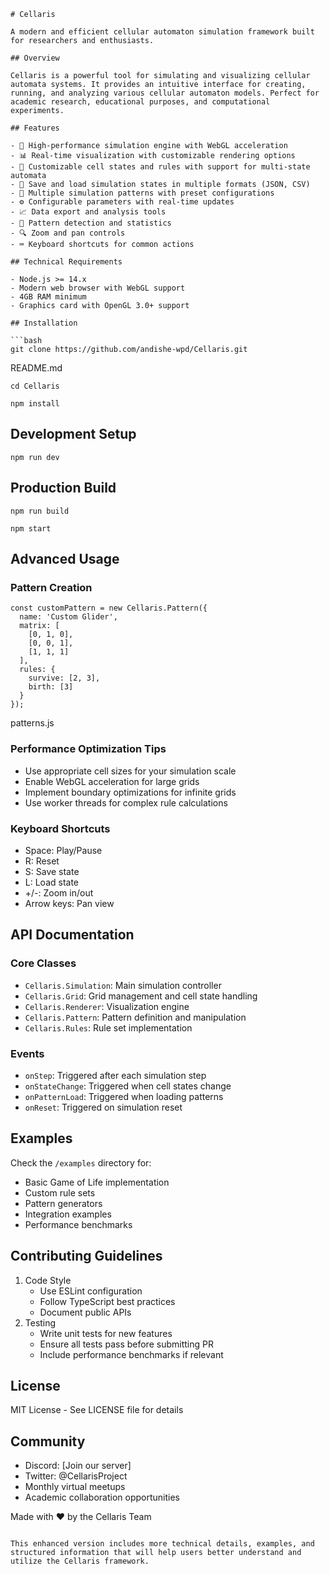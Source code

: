 ```
# Cellaris

A modern and efficient cellular automaton simulation framework built for researchers and enthusiasts.

## Overview

Cellaris is a powerful tool for simulating and visualizing cellular automata systems. It provides an intuitive interface for creating, running, and analyzing various cellular automaton models. Perfect for academic research, educational purposes, and computational experiments.

## Features

- 🚀 High-performance simulation engine with WebGL acceleration
- 📊 Real-time visualization with customizable rendering options
- 🎨 Customizable cell states and rules with support for multi-state automata
- 💾 Save and load simulation states in multiple formats (JSON, CSV)
- 🔄 Multiple simulation patterns with preset configurations
- ⚙️ Configurable parameters with real-time updates
- 📈 Data export and analysis tools
- 🎯 Pattern detection and statistics
- 🔍 Zoom and pan controls
- ⌨️ Keyboard shortcuts for common actions

## Technical Requirements

- Node.js >= 14.x
- Modern web browser with WebGL support
- 4GB RAM minimum
- Graphics card with OpenGL 3.0+ support

## Installation

```bash
git clone https://github.com/andishe-wpd/Cellaris.git

```



README.md

```
cd Cellaris

```



```
npm install

```



Development Setup
-----------------

```
npm run dev

```



Production Build
----------------

```
npm run build

```



```
npm start

```



Advanced Usage
--------------

### Pattern Creation

```
const customPattern = new Cellaris.Pattern({
  name: 'Custom Glider',
  matrix: [
    [0, 1, 0],
    [0, 0, 1],
    [1, 1, 1]
  ],
  rules: {
    survive: [2, 3],
    birth: [3]
  }
});

```



patterns.js

### Performance Optimization Tips

-   Use appropriate cell sizes for your simulation scale
-   Enable WebGL acceleration for large grids
-   Implement boundary optimizations for infinite grids
-   Use worker threads for complex rule calculations

### Keyboard Shortcuts

-   Space: Play/Pause
-   R: Reset
-   S: Save state
-   L: Load state
-   +/-: Zoom in/out
-   Arrow keys: Pan view

API Documentation
-----------------

### Core Classes

-   `Cellaris.Simulation`: Main simulation controller
-   `Cellaris.Grid`: Grid management and cell state handling
-   `Cellaris.Renderer`: Visualization engine
-   `Cellaris.Pattern`: Pattern definition and manipulation
-   `Cellaris.Rules`: Rule set implementation

### Events

-   `onStep`: Triggered after each simulation step
-   `onStateChange`: Triggered when cell states change
-   `onPatternLoad`: Triggered when loading patterns
-   `onReset`: Triggered on simulation reset

Examples
--------

Check the `/examples` directory for:

-   Basic Game of Life implementation
-   Custom rule sets
-   Pattern generators
-   Integration examples
-   Performance benchmarks

Contributing Guidelines
-----------------------

1.  Code Style
    -   Use ESLint configuration
    -   Follow TypeScript best practices
    -   Document public APIs
2.  Testing
    -   Write unit tests for new features
    -   Ensure all tests pass before submitting PR
    -   Include performance benchmarks if relevant

License
-------

MIT License - See LICENSE file for details

Community
---------

-   Discord: [Join our server]
-   Twitter: @CellarisProject
-   Monthly virtual meetups
-   Academic collaboration opportunities

Made with ❤️ by the Cellaris Team

```

This enhanced version includes more technical details, examples, and structured information that will help users better understand and utilize the Cellaris framework.

```

